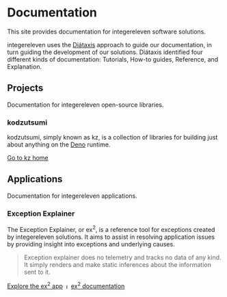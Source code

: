 
# Documentation

This site provides documentation for integereleven software solutions.

integereleven uses the [Diátaxis][diataxis] approach to guide our documentation, in turn guiding the development
of our solutions. Diátaxis identified four different kinds of documentation: Tutorials, How-to guides, Reference, and Explanation.

## Projects

Documentation for integereleven open-source libraries.

### kodzutsumi

kodzutsumi, simply known as kz, is a collection of libraries for building just about anything on the [Deno][deno] runtime.

[Go to kz home](/kz)

## Applications

Documentation for integereleven applications.

### Exception Explainer

The Exception Explainer, or ex<sup>2</sup>, is a reference tool for exceptions created by integereleven solutions. It aims to 
assist in resolving application issues by providing insight into exceptions and underlying causes.

> Exception explainer does no telemetry and tracks no data of any kind. It simply renders and make static inferences about the information sent to it.

[Explore the ex<sup>2</sup> app](/ex2) &nbsp;&inodot;&nbsp; [ex<sup>2</sup> documentation](/ex2)

<!-- 
## APIs

Documentation for integereleven flattened APIs.


 -->

[diataxis]: https://diataxis.fr "Diátaxis"
[deno]: https://deno.com "Deno, the next-generation JavaScript runtime"